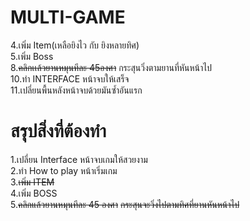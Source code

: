 ﻿# MULTI-GAME
4.เพิ่ม Item(เหลือยิงไว กับ ยิงหลายทิศ)<br>
5.เพิ่ม Boss<br>
8.<S>คลิกเเล้วยานหมุนทีละ 45องศา</S> กระสุนวิ่งตามยานที่หันหน้าไป<br>
10.ทำ INTERFACE หน้าจบให้เสร็จ<br>
11.เปลี่ยนพื้นหลังหน้าจบด้วยมันซ้ำอันแรก

# สรุปสิ่งที่ต้องทำ
1.เปลี่ยน Interface หน้าจบเกมให้สวยงาม<br>
2.ทำ How to play หน้าเริ่มเกม<br>
3.<S>เพิ่ม ITEM</S><br>
4.เพิ่ม BOSS<br>
5.<S>คลิกแล้วยานหมุนทีละ 45 องศา</S> <S>กระสุนจะวิ่งไปตามทิศที่ยานหันหน้าไป</S><br>

